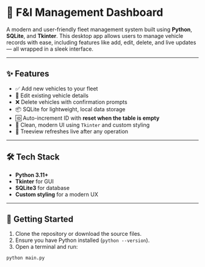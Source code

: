 # 🚗 F&I Management Dashboard

A modern and user-friendly fleet management system built using **Python**, **SQLite**, and **Tkinter**. This desktop app allows users to manage vehicle records with ease, including features like add, edit, delete, and live updates — all wrapped in a sleek interface.

---

## ✨ Features

- ✅ Add new vehicles to your fleet
- 📝 Edit existing vehicle details
- ❌ Delete vehicles with confirmation prompts
- 📦 SQLite for lightweight, local data storage
- 🆔 Auto-increment ID with **reset when the table is empty**
- 🧼 Clean, modern UI using `Tkinter` and custom styling
- 🔄 Treeview refreshes live after any operation

---

## 🛠 Tech Stack

- **Python 3.11+**
- **Tkinter** for GUI
- **SQLite3** for database
- **Custom styling** for a modern UX

---

## 🚀 Getting Started

1. Clone the repository or download the source files.
2. Ensure you have Python installed (`python --version`).
3. Open a terminal and run:

```bash
python main.py
```

